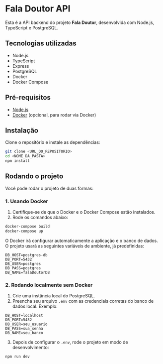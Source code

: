 # Fala Doutor API

Esta é a API backend do projeto **Fala Doutor**, desenvolvida com Node.js, TypeScript e PostgreSQL.

## Tecnologias utilizadas

- Node.js
- TypeScript
- Express
- PostgreSQL
- Docker
- Docker Compose

## Pré-requisitos

- [Node.js](https://nodejs.org/)
- [Docker](https://www.docker.com/) (opcional, para rodar via Docker)

## Instalação

Clone o repositório e instale as dependências:

```bash
git clone <URL_DO_REPOSITORIO>
cd <NOME_DA_PASTA>
npm install
```

## Rodando o projeto

Você pode rodar o projeto de duas formas:

### 1. Usando Docker

1. Certifique-se de que o Docker e o Docker Compose estão instalados.
2. Rode os comandos abaixo:

```bash
docker-compose build
docker-compose up
```

O Docker irá configurar automaticamente a aplicação e o banco de dados. O projeto usará as seguintes variáveis de ambiente, já predefinidas:

```
DB_HOST=postgres-db
DB_PORT=5432
DB_USER=postgres
DB_PASS=postgres
DB_NAME=falaDoutorDB
```

### 2. Rodando localmente sem Docker

1. Crie uma instância local do PostgreSQL.
2. Preencha seu arquivo `.env` com as credenciais corretas do banco de dados local. Exemplo:

```
DB_HOST=localhost
DB_PORT=5432
DB_USER=seu_usuario
DB_PASS=sua_senha
DB_NAME=seu_banco
```

3. Depois de configurar o `.env`, rode o projeto em modo de desenvolvimento:

```bash
npm run dev
```